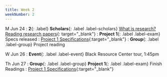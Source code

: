 ```yaml
---
title: Week 2
weekNumber: 2
---
```


M Jun 24
: **2**{: .label} **Scholars**{: .label .label-scholars} [What is research? Reading research papers](https://docs.google.com/presentation/d/1h43MjBefTZooL8tg1MyKM90VnSgvT41NU9icbZkmwUM/edit?usp=sharing){: target="\_blank"}
: **Project 1**{: .label .label-exam} Specs released
: [Project 1 Specifications]({{site.baseurl}}/rpd_project/#project-1-reading-data-science-and-social-science-literature){:target="\_blank"}
: **Group**{: .label .label-group} Project reading

W Jun 26
: **Event**{: .label .label-event} Black Resource Center tour, 1:45pm

Th Jun 27
: **Group**{: .label .label-group} **Project 1**{: .label .label-exam} Finish Readings
: [Project 1 Specifications]({{site.baseurl}}/rpd_project/#project-1-reading-data-science-and-social-science-literature){:target="\_blank"}
